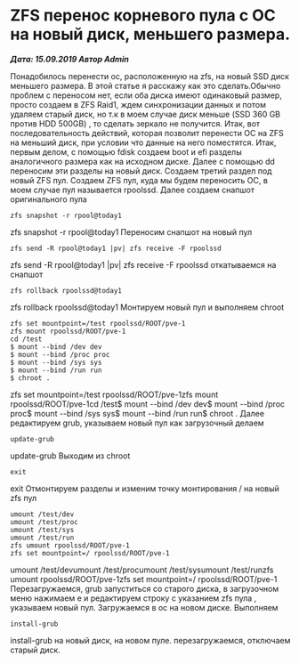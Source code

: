 # ZFS перенос корневого пула с ОС на новый диск, меньшего размера.                	  
***Дата: 15.09.2019 Автор Admin***

Понадобилось перенести ос, расположенную на zfs, на новый SSD диск меньшего размера. В этой статье я расскажу как это сделать.Обычно проблем с переносом нет, если оба диска имеют одинаковый размер, просто создаем в ZFS Raid1, ждем синхронизации данных и потом удаляем старый диск, но т.к в моем случае диск меньше (SSD 360 GB против HDD 500GB) , то сделать зеркало не получится.
Итак, вот последовательность действий, которая позволит перенести ОС на ZFS на меньший диск, при условии что данные на него поместятся.
Итак, первым делом, с помощью fdisk создаем boot и efi разделы аналогичного размера как на исходном диске.
Далее с помощью dd переносим эти разделы на новый диск.
Создаем третий раздел под новый ZFS пул.
Создаем ZFS пул, куда мы будем переносить ОС, в моем случае пул называется rpoolssd.
Далее создаем снапшот оригинального пула
```
zfs snapshot -r rpool@today1
```
zfs snapshot -r rpool@today1
Переносим снапшот на новый пул
```
zfs send -R rpool@today1 |pv| zfs receive -F rpoolssd
```
zfs send -R rpool@today1 |pv| zfs receive -F rpoolssd
откатываемся на снапшот
```
zfs rollback rpoolssd@today1
```
zfs rollback rpoolssd@today1
Монтируем новый пул и выполняем chroot
```
zfs set mountpoint=/test rpoolssd/ROOT/pve-1
zfs mount rpoolssd/ROOT/pve-1
cd /test
$ mount --bind /dev dev
$ mount --bind /proc proc
$ mount --bind /sys sys
$ mount --bind /run run
$ chroot .
```
zfs set mountpoint=/test rpoolssd/ROOT/pve-1zfs mount rpoolssd/ROOT/pve-1cd /test$ mount --bind /dev dev$ mount --bind /proc proc$ mount --bind /sys sys$ mount --bind /run run$ chroot .
Далее редактируем grub, указываем новый пул как загрузочный
делаем
```
update-grub
```
update-grub
Выходим из chroot
```
exit
```
exit
Отмонтируем разделы и изменим точку монтирования / на новый zfs пул
```
umount /test/dev
umount /test/proc
umount /test/sys
umount /test/run
zfs umount rpoolssd/ROOT/pve-1
zfs set mountpoint=/ rpoolssd/ROOT/pve-1
```
umount /test/devumount /test/procumount /test/sysumount /test/runzfs umount rpoolssd/ROOT/pve-1zfs set mountpoint=/ rpoolssd/ROOT/pve-1
Перезагружаемся, grub запуститься со старого диска, в загрузочном меню нажимаем e и редактируем строку с указанием zfs пула , указываем новый пул.
Загружаемся в ос на новом диске.
Выполняем
```
install-grub
```
install-grub
на новый диск, на новом пуле.
перезагружаемся, отключаем старый диск.
